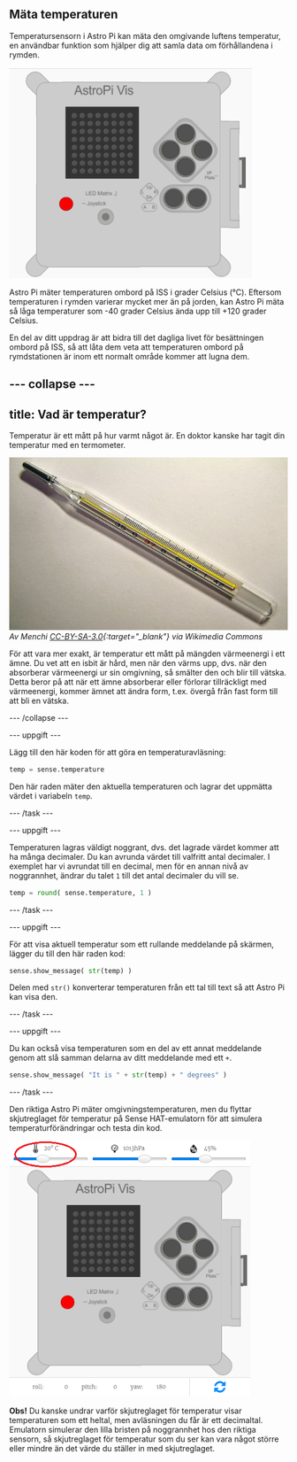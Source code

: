 ## Mäta temperaturen

Temperatursensorn i Astro Pi kan mäta den omgivande luftens temperatur, en användbar funktion som hjälper dig att samla data om förhållandena i rymden.

![Meddelande om temperaturen](images/degrees-message.gif)

Astro Pi mäter temperaturen ombord på ISS i grader Celsius (&deg;C). Eftersom temperaturen i rymden varierar mycket mer än på jorden, kan Astro Pi mäta så låga temperaturer som -40 grader Celsius ända upp till +120 grader Celsius.

En del av ditt uppdrag är att bidra till det dagliga livet för besättningen ombord på ISS, så att låta dem veta att temperaturen ombord på rymdstationen är inom ett normalt område kommer att lugna dem.

## \--- collapse \---

## title: Vad är temperatur?

Temperatur är ett mått på hur varmt något är. En doktor kanske har tagit din temperatur med en termometer.

![Termometer](images/thermometer.JPG) *Av Menchi [CC-BY-SA-3.0](http://creativecommons.org/licenses/by-sa/3.0/){:target="_blank"} via Wikimedia Commons*

För att vara mer exakt, är temperatur ett mått på mängden värmeenergi i ett ämne. Du vet att en isbit är hård, men när den värms upp, dvs. när den absorberar värmeenergi ur sin omgivning, så smälter den och blir till vätska. Detta beror på att när ett ämne absorberar eller förlorar tillräckligt med värmeenergi, kommer ämnet att ändra form, t.ex. övergå från fast form till att bli en vätska.

\--- /collapse \---

\--- uppgift \---

Lägg till den här koden för att göra en temperaturavläsning:

```python
temp = sense.temperature
```

Den här raden mäter den aktuella temperaturen och lagrar det uppmätta värdet i variabeln `temp`.

\--- /task \---

\--- uppgift \---

Temperaturen lagras väldigt noggrant, dvs. det lagrade värdet kommer att ha många decimaler. Du kan avrunda värdet till valfritt antal decimaler. I exemplet har vi avrundat till en decimal, men för en annan nivå av noggrannhet, ändrar du talet `1` till det antal decimaler du vill se.

```python
temp = round( sense.temperature, 1 )
```

\--- /task \---

\--- uppgift \---

För att visa aktuell temperatur som ett rullande meddelande på skärmen, lägger du till den här raden kod:

```python
sense.show_message( str(temp) )
```

Delen med `str()` konverterar temperaturen från ett tal till text så att Astro Pi kan visa den.

\--- /task \---

\--- uppgift \---

Du kan också visa temperaturen som en del av ett annat meddelande genom att slå samman delarna av ditt meddelande med ett `+`.

```python
sense.show_message( "It is " + str(temp) + " degrees" )
```

\--- /task \---

Den riktiga Astro Pi mäter omgivningstemperaturen, men du flyttar skjutreglaget för temperatur på Sense HAT-emulatorn för att simulera temperaturförändringar och testa din kod.

![Skjutreglage för temperatur](images/temperature-slider.png)

**Obs!** Du kanske undrar varför skjutreglaget för temperatur visar temperaturen som ett heltal, men avläsningen du får är ett decimaltal. Emulatorn simulerar den lilla bristen på noggrannhet hos den riktiga sensorn, så skjutreglaget för temperatur som du ser kan vara något större eller mindre än det värde du ställer in med skjutreglaget.